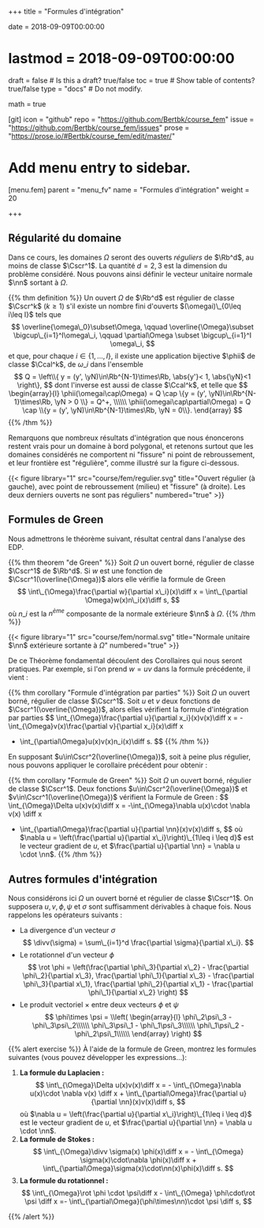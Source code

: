 +++
title = "Formules d'intégration"

date = 2018-09-09T00:00:00
# lastmod = 2018-09-09T00:00:00

draft = false  # Is this a draft? true/false
toc = true  # Show table of contents? true/false
type = "docs"  # Do not modify.

math = true

[git]
  icon = "github"
  repo = "https://github.com/Bertbk/course_fem"
  issue = "https://github.com/Bertbk/course_fem/issues"
  prose = "https://prose.io/#Bertbk/course_fem/edit/master/"


# Add menu entry to sidebar.
[menu.fem]
  parent = "menu_fv"
  name = "Formules d'intégration"
  weight = 20


+++

$\newcommand{\Cb}{\mathbb{C}}$
$\newcommand{\Rb}{\mathbb{R}}$
$\newcommand{\PS}[2]{\left(#1,#2\right)}$
$\newcommand{\norm}[1]{\left\\|#1\right\\|}$
$\newcommand{\abs}[1]{\left|#1\right|}$
$\newcommand{\xx}{\mathbf{x}}$
$\newcommand{\yy}{\mathbf{y}}$
$\newcommand{\zz}{\mathbf{z}}$
$\newcommand{\nn}{\mathbf{n}}$
$\newcommand{\Ccal}{\mathcal{C}}$
$\newcommand{\Cscr}{\mathscr{C}}$
$\newcommand{\omegai}{\omega\_i}$
$\newcommand{\dsp}{\displaystyle}$
$\newcommand{\diff}{{\rm d}}$
$\newcommand{\divv}{{\rm div}}$
$\newcommand{\rot}{\mathbf{rot}}$
$\newcommand{\phii}{\phi\_i}$
$\newcommand{\yN}{y\_N}$

## Régularité du domaine

Dans ce cours, les domaines $\Omega$ seront des ouverts *réguliers* de $\Rb^d$, au moins de classe $\Cscr^1$. La quantité $d= 2,3$ est la dimension du problème considéré. Nous pouvons ainsi définir le vecteur unitaire normale $\nn$ sortant à $\Omega$.

{{% thm definition %}}
Un ouvert $\Omega$ de $\Rb^d$ est régulier de classe $\Cscr^k$ ($k\geq 1$) s'il existe un nombre fini d'ouverts $(\omegai)\_{0\leq i\leq I}$ tels que
$$
\overline{\omega\_0}\subset\Omega, \qquad \overline{\Omega}\subset \bigcup\_{i=1}^I\omega\_i, \qquad \partial\Omega \subset \bigcup\_{i=1}^I \omega\_i,
$$
et que, pour chaque $i\in\{1,\ldots,I\}$, il existe une application bijective $\phii$ de classe $\Ccal^k$, de $\omega\_i$ dans l'ensemble
$$
Q = \left\\{ y = (y', \yN)\in\Rb^{N-1}\times\Rb, \abs{y'}< 1, \abs{\yN}<1 \right\},
$$
dont l'inverse est aussi de classe $\Ccal^k$, et telle que
$$
\begin{array}{l}
\phii(\omegai\cap\Omega) = Q \cap \{y = (y', \yN)\in\Rb^{N-1}\times\Rb,  \yN > 0 \\} = Q^+, \\\\\\
\phii(\omegai\cap\partial\Omega) = Q \cap \\{y = (y', \yN)\in\Rb^{N-1}\times\Rb,  \yN = 0\\}.
\end{array}
$$
{{% /thm %}}

Remarquons que nombreux résultats d'intégration que nous énoncerons restent vrais pour un domaine à bord polygonal, et retenons surtout que les domaines considérés ne comportent ni "fissure" ni point de rebroussement, et leur frontière est "régulière", comme illustré sur la figure ci-dessous.

{{< figure library="1" src="course/fem/regulier.svg" title="Ouvert régulier (à gauche), avec point de rebroussement (milieu) et \"fissure\" (à droite). Les deux derniers ouverts ne sont pas réguliers" numbered="true" >}}


## Formules de Green

Nous admettrons le théorème suivant, résultat central dans l'analyse des EDP.

{{% thm theorem "de Green" %}}
Soit $\Omega$ un ouvert borné, régulier de classe $\Cscr^1$ de $\Rb^d$. Si $w$ est une fonction de $\Cscr^1(\overline{\Omega})$ alors elle vérifie la formule de Green
$$
\int\_{\Omega}\frac{\partial w}{\partial x\_i}(x)\diff x = \int\_{\partial \Omega}w(x)n\_i(x)\diff s,
$$
où $n\_i$ est la $n^{ème}$ composante de la normale extérieure $\nn$ à $\Omega$.
{{% /thm %}}

{{< figure library="1" src="course/fem/normal.svg" title="Normale unitaire $\nn$ extérieure sortante à $\Omega$" numbered="true" >}}

De ce Théorème fondamental découlent des Corollaires qui nous seront pratiques. Par exemple, si l'on prend $w=uv$ dans la formule précédente, il vient :

{{% thm corollary "Formule d'intégration par parties" %}}
Soit $\Omega$ un ouvert borné, régulier de classe $\Cscr^1$. Soit $u$ et $v$ deux fonctions de $\Cscr^1(\overline{\Omega})$, alors elles vérifient la formule d'intégration par parties
$$
\int\_{\Omega}\frac{\partial u}{\partial x\_i}(x)v(x)\diff x =
-\int\_{\Omega}v(x)\frac{\partial v}{\partial x\_i}(x)\diff x
+ \int\_{\partial\Omega}u(x)v(x)n\_i(x)\diff s.
$$
{{% /thm %}}

En supposant $u\in\Cscr^2(\overline{\Omega})$, soit à peine plus régulier, nous pouvons appliquer le corollaire précédent pour obtenir :

{{% thm corollary "Formule de Green" %}}
Soit $\Omega$ un ouvert borné, régulier de classe $\Cscr^1$. Deux fonctions $u\in\Cscr^2(\overline{\Omega})$ et $v\in\Cscr^1(\overline{\Omega})$ vérifient la Formule de Green :
$$
\int\_{\Omega}\Delta u(x)v(x)\diff x =
-\int\_{\Omega}\nabla u(x)\cdot \nabla v(x) \diff x
+ \int\_{\partial\Omega}\frac{\partial u}{\partial \nn}(x)v(x)\diff s,
$$
où $\nabla u = \left(\frac{\partial u}{\partial x\_i}\right)\_{1\leq i \leq d}$ est le vecteur gradient de $u$, et $\frac{\partial u}{\partial \nn} = \nabla u \cdot \nn$.
{{% /thm %}}


## Autres formules d'intégration

Nous considérons ici $\Omega$ un ouvert borné et régulier de classe $\Cscr^1$. On supposera $u,v, \phi, \psi$ et $\sigma$
sont suffisamment dérivables à chaque fois.  Nous rappelons les opérateurs suivants :

- La divergence d'un vecteur $\sigma$
$$
\divv(\sigma) = \sum\_{i=1}^d \frac{\partial \sigma}{\partial x\_i}.
$$
- Le rotationnel d'un vecteur $\phi$
$$
\rot \phi = \left(\frac{\partial \phi\_3}{\partial x\_2} - \frac{\partial \phi\_2}{\partial x\_3},
\frac{\partial \phi\_1}{\partial x\_3} - \frac{\partial \phi\_3}{\partial x\_1},
\frac{\partial \phi\_2}{\partial x\_1} - \frac{\partial \phi\_1}{\partial x\_2}
\right)
$$
- Le produit vectoriel $\times$ entre deux vecteurs $\phi$ et $\psi$
$$
\phi\times \psi = 
\\left(
  \begin{array}{l}
  \phi\_2\psi\_3 - \phi\_3\psi\_2\\\\\\
  \phi\_3\psi\_1 - \phi\_1\psi\_3\\\\\\
  \phi\_1\psi\_2 - \phi\_2\psi\_1\\\\\\
  \end{array}
\right)
$$


{{% alert exercise %}}
À l'aide de la formule de Green, montrez les formules suivantes (vous pouvez développer les expressions...):

1. **La formule du Laplacien :**
$$
\int\_{\Omega}\Delta u(x)v(x)\diff x = -
\int\_{\Omega}\nabla u(x)\cdot \nabla v(x) \diff x +
\int\_{\partial\Omega}\frac{\partial u}{\partial \nn}(x)v(x)\diff s,
$$
où $\nabla u = \left(\frac{\partial u}{\partial x\_i}\right)\_{1\leq i \leq d}$ est le vecteur gradient de $u$, et $\frac{\partial u}{\partial \nn} = \nabla u \cdot \nn$.
2. **La formule de Stokes :**
$$
\int\_{\Omega}\divv \sigma(x) \phi(x)\diff x = -
\int\_{\Omega} \sigma(x)\cdot\nabla \phi(x)\diff x +
\int\_{\partial\Omega}\sigma(x)\cdot\nn(x)\phi(x)\diff s.
$$
3. **La formule du rotationnel :**
$$
\int\_{\Omega}\rot \phi \cdot \psi\diff x -
\int\_{\Omega} \phi\cdot\rot \psi \diff x =-
\int\_{\partial\Omega}(\phi\times\nn)\cdot \psi \diff s,
$$

{{% /alert %}}

<!-- 
\begin{correction}
  \begin{enumerate}
  \item Nous pouvons calculer direction par direction (l'inversion somme-intégrale est rendue possible puisque $\Omega$ est borné et la somme finie) :
    $$
      \int\_{\Omega}\Delta u(x)v(x)\diff x =
      \int\_{\Omega}\sum_{j=1}^3\frac{\partial^2 u}{\partial x_j^2}(x) v(x) \diff x =
      \sum_{j=1}^3\int\_{\Omega}\frac{\partial^2 u}{\partial x_j^2}(x) v(x) \diff x.
    $$
Nous appliquons ensuite la formule de Green et re-regroupons les sommes :
$$
  \begin{array}{r c l}
\dsp      \sum_{j=1}^3\int\_{\Omega}\frac{\partial^2 u}{\partial x_j^2}(x) v(x) \diff x
      &=&
    \dsp  \sum_{j=1}^3\left[-\int\_{\Omega}\frac{\partial u}{\partial x_j}(x)\frac{\partial v}{\partial x_j}(x) \diff x
      +\int\_{\partial\Omega}\frac{\partial u}{\partial x_j}(x)v(x)n_j(x) \diff x\right]\\
\dsp     & =&
\dsp      -\int\_{\Omega}\sum_{j=1}^3\frac{\partial u}{\partial x_j}(x)\frac{\partial v}{\partial x_j}(x) \diff x
              +\int\_{\partial\Omega}\sum_{j=1}^3\left[\frac{\partial u}{\partial x_j}(x)n_j(x)\right]v(x) \diff x\\
      & =&\dsp -\int\_{\Omega}\nabla u(x)\cdot\nabla v(x) \diff x
           +\int\_{\partial\Omega}(\nabla u(x)\cdot \nn(x)) v(x)n_j(x) \diff x.
  \end{array}
    $$
    Comme $\nabla u(x)\cdot\nn(x) = \dn u(x)$, le résultat est démontré.
  \item Nous appliquons la même idée :
    $$
      \begin{array}{>{\dsp}r c >{\dsp}l}
        \int\_{\Omega}\divv \sigma(x) \phi(x)\diff x
        &=& \int\_{\Omega}\sum_{j=1}^3\frac{\partial  \sigma_j}{\partial x_j}(x) \phi(x)\diff x \\
        &=&  \sum_{j=1}^3 \int\_{\Omega}\frac{\partial  \sigma_j}{\partial x_j}(x) \phi(x)\diff x.
      \end{array}
    $$
    À l'aide de la formule de Green, nous obtenons
    $$
      \begin{array}{>{\dsp}r c >{\dsp}l}
        \sum_{j=1}^3 \int\_{\Omega}\frac{\partial  \sigma_j}{\partial x_j}(x) \phi(x)\diff x
        & = & \sum_{j=1}^3 \left[-\int\_{\Omega}\sigma_j(x) \frac{\partial\phi}{\partial x_j}(x)\diff x
              +\int\_{\partial\Omega}\sigma_j(x) \phi(x) n_j(x)\diff s\right]\\
        & = &  -\int\_{\Omega} \sum_{j=1}^3\left[\sigma_j(x)\frac{\partial\phi}{\partial x_j}(x)\right]\diff x   +\int\_{\partial\Omega} \sum_{j=1}^3\left[\sigma_j(x) n_j(x)\right]\phi(x) \diff s\\
        & = &  -\int\_{\Omega} \sigma(x)\cdot \nabla\phi(x)\diff x
              +\int\_{\partial\Omega} (\sigma(x) \cdot\nn(x))\phi(x) \diff s.\\
      \end{array}
    $$
  \item Pour simplifier, nous notons $\partial_j = \frac{\partial}{\partial x_j}$ :
    $$
      \begin{array}{>{\dsp}r c >{\dsp}l}
        \int\_{\Omega}\rot \phi \cdot \psi\diff x
        & = & \int\_{\Omega}\left[\partial_2\phi\_3 - \partial_3\phi\_2\right]\psi_1
              +\left[\partial_3\phi\_1 - \partial_1\phi\_3\right]\psi_2
              +\left[\partial_1\phi\_2 - \partial_2\phi\_1\right]\psi_3\diff x\$$0.2cm]
        & = & - \int\_{\Omega} \phi\_3\partial_2\psi_1 - \phi\_2\partial_3\psi_1
              +\phi\_1\partial_3\psi_2 - \phi\_3\partial_1\psi_2
              +\phi\_2\partial_1\psi_3 - \phi\_1\partial_2\psi_3\diff x\$$0.2cm]
        &   & \quad+ \int\_{\partial\Omega}\left[\phi\_3n_2 - \phi\_2n_3\right]\psi_1
              +\left[\phi\_1n_3 - \phi\_3n_1\right]\psi_2
              +\left[\phi\_2n_1 - \phi\_1n_2\right]\psi_3
              \diff s\$$0.2cm]
        & = & - \int\_{\Omega}
              \left[\partial_3\psi_2-\partial_2\psi_3\right]\phi\_1+
              \left[\partial_1\psi_3-\partial_3\psi_1\right]\phi\_2+
              \left[\partial_2\psi_1-\partial_1\psi_2\right]\phi\_3\$$0.2cm]
        &   & \quad+ \int\_{\partial\Omega}(\phi\times\nn)\cdot\psi
              \diff s\$$0.2cm]
        & = & \int\_{\Omega} \phi\cdot\rot \psi \diff x + \int\_{\partial\Omega}(\phi\times\nn)\cdot\psi
              \diff s\\
      \end{array}
    $$
    
  \end{enumerate}
\end{correction} -->